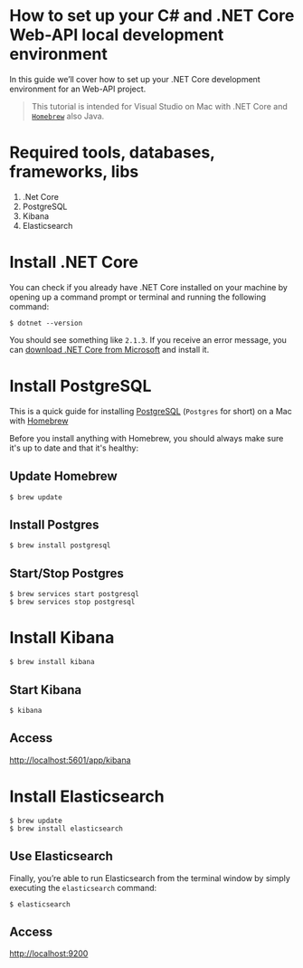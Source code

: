 # How to set up your C# and .NET Core Web-API local development environment

In this guide we’ll cover how to set up your .NET Core development environment for an Web-API project. 

> This tutorial is intended for Visual Studio on Mac with .NET Core and [`Homebrew`](http://brew.sh/) also Java.

# Required tools, databases, frameworks, libs

1. .Net Core
2. PostgreSQL
3. Kibana
4. Elasticsearch

# Install .NET Core

You can check if you already have .NET Core installed on your machine by opening up a command prompt or terminal and running the following command:

```
$ dotnet --version 
```

You should see something like  `2.1.3`. If you receive an error message, you can  [download .NET Core from Microsoft](https://www.microsoft.com/net/)  and install it.


# Install PostgreSQL

This is a quick guide for installing [PostgreSQL](http://www.postgresql.org/) (`Postgres` for short) on a Mac with [Homebrew](http://brew.sh/)

Before you install anything with Homebrew, you should always make sure it's up to date and that it's healthy:

## Update Homebrew
```
$ brew update
```
## Install Postgres

```
$ brew install postgresql
```
## Start/Stop Postgres
```
$ brew services start postgresql
$ brew services stop postgresql
```
# Install Kibana

```
$ brew install kibana
```
## Start Kibana
```
$ kibana
```
## Access

[http://localhost:5601/app/kibana](http://localhost:5601/app/kibana)

# Install Elasticsearch

```
$ brew update
$ brew install elasticsearch
```
## Use Elasticsearch

Finally, you’re able to run Elasticsearch from the terminal window by simply executing the  `elasticsearch`  command:

```
$ elasticsearch
```
## Access

[http://localhost:9200](http://localhost:9200/)